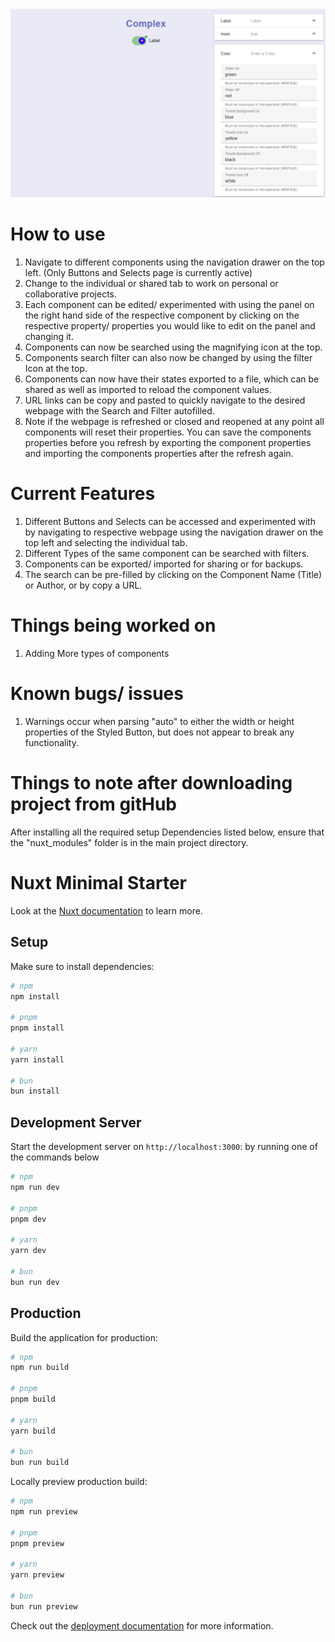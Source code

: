 ![alt text](image-1.png)

# How to use
1) Navigate to different components using the navigation drawer on the top left. (Only Buttons and Selects page is currently active)
2) Change to the individual or shared tab to work on personal or collaborative projects. 
3) Each component can be edited/ experimented with using the panel on the right hand side of the respective component by clicking on the respective property/ properties you would like to edit on the panel and changing it. 
4) Components can now be searched using the magnifying icon at the top.
5) Components search filter can also now be changed by using the filter Icon at the top.
6) Components can now have their states exported to a file, which can be shared as well as imported to reload the component values.
7) URL links can be copy and pasted to quickly navigate to the desired webpage with the Search and Filter autofilled.
8) Note if the webpage is refreshed or closed and reopened at any point all components will reset their properties. You can save the components properties before you refresh by exporting the component properties and importing the components properties after the refresh again.

# Current Features
1) Different Buttons and Selects can be accessed and experimented with by navigating to respective webpage using the navigation drawer on the top left and selecting the individual tab.
2) Different Types of the same component can be searched with filters.
3) Components can be exported/ imported for sharing or for backups.
4) The search can be pre-filled by clicking on the Component Name (Title) or Author, or by copy a URL.

# Things being worked on
1) Adding More types of components

# Known bugs/ issues
1) Warnings occur when parsing "auto" to either the width or height properties of the Styled Button, but does not appear to break any functionality.

# Things to note after downloading project from gitHub
After installing all the required setup Dependencies listed below, ensure that the "nuxt_modules" folder is in the main project directory.
 
# Nuxt Minimal Starter

Look at the [Nuxt documentation](https://nuxt.com/docs/getting-started/introduction) to learn more.

## Setup

Make sure to install dependencies:

```bash
# npm
npm install

# pnpm
pnpm install

# yarn
yarn install

# bun
bun install
```

## Development Server

Start the development server on `http://localhost:3000`: by running one of the commands below

```bash
# npm
npm run dev

# pnpm
pnpm dev

# yarn
yarn dev

# bun
bun run dev
```

## Production

Build the application for production:

```bash
# npm
npm run build

# pnpm
pnpm build

# yarn
yarn build

# bun
bun run build
```

Locally preview production build:

```bash
# npm
npm run preview

# pnpm
pnpm preview

# yarn
yarn preview

# bun
bun run preview
```

Check out the [deployment documentation](https://nuxt.com/docs/getting-started/deployment) for more information.

